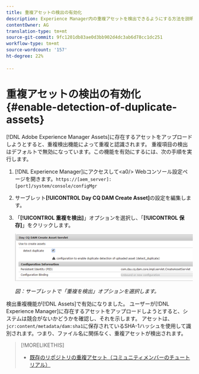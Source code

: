 ```yaml
---
title: 重複アセットの検出の有効化
description: Experience Manager内の重複アセットを検出できるようにする方法を説明します。
contentOwner: AG
translation-type: tm+mt
source-git-commit: 9fc1201db83ae0d3bb902d4dc3ab6d78cc1dc251
workflow-type: tm+mt
source-wordcount: '157'
ht-degree: 22%

---
```



# 重複アセットの検出の有効化 {#enable-detection-of-duplicate-assets}

[!DNL Adobe Experience Manager Assets]に存在するアセットをアップロードしようとすると、重複検出機能によって重複と認識されます。 重複項目の検出はデフォルトで無効になっています。この機能を有効にするには、次の手順を実行します。

1. [!DNL Experience Manager]にアクセスして&lt;a0/> Webコンソール設定ページを開きます。`https://[aem_server]:[port]/system/console/configMgr`
1. サーブレット&#x200B;**[!UICONTROL Day CQ DAM Create Asset]**&#x200B;の設定を編集します。
1. 「**[!UICONTROL 重複を検出]**」オプションを選択し、「**[!UICONTROL 保存]**」をクリックします。

   ![サーブレットで「重複項目の検出」オプションを選択](assets/chlimage_1-377.png)

   *図：サーブレットで「重複を検出」オプションを選択します。*

検出重複機能が[!DNL Assets]で有効になりました。 ユーザーが[!DNL Experience Manager]に存在するアセットをアップロードしようとすると、システムは競合がないかどうかを確認し、それを示します。 アセットは、`jcr:content/metadata/dam:sha1`に保存されているSHA-1ハッシュを使用して識別されます。つまり、ファイル名に関係なく、重複アセットが検出されます。

>[!MORELIKETHIS]
>
>* [既存のリポジトリの重複アセット（コミュニティメンバーのチュートリアル）](https://experience-aem.blogspot.com/2019/06/aem-65-find-duplicate-assets-binaries-in-existing-repository.html)

